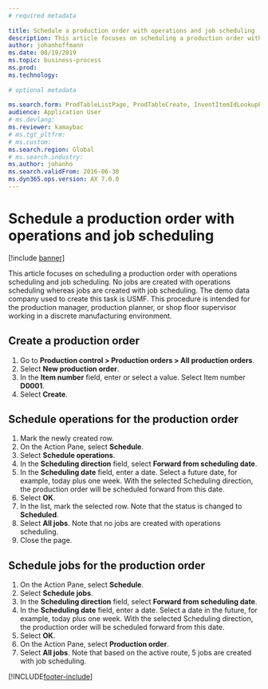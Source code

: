 ```yaml
--- 
# required metadata 
 
title: Schedule a production order with operations and job scheduling
description: This article focuses on scheduling a production order with operations scheduling and job scheduling. 
author: johanhoffmann
ms.date: 08/19/2019
ms.topic: business-process 
ms.prod:  
ms.technology:  
 
# optional metadata 
 
ms.search.form: ProdTableListPage, ProdTableCreate, InventItemIdLookupPurchase, ProdSchedule, ProdTable, ProdRouteJob   
audience: Application User 
# ms.devlang:  
ms.reviewer: kamaybac
# ms.tgt_pltfrm:  
# ms.custom:  
ms.search.region: Global
# ms.search.industry: 
ms.author: johanho
ms.search.validFrom: 2016-06-30 
ms.dyn365.ops.version: AX 7.0.0 
---
```

# Schedule a production order with operations and job scheduling

[!include [banner](../../includes/banner.md)]

This article focuses on scheduling a production order with operations scheduling and job scheduling. No jobs are created with operations scheduling whereas jobs are created with job scheduling. The demo data company used to create this task is USMF. This procedure is intended for the production manager, production planner, or shop floor supervisor working in a discrete manufacturing environment.


## Create a production order
1. Go to **Production control > Production orders > All production orders**.
2. Select **New production order**.
3. In the **Item number** field, enter or select a value. Select Item number **D0001**.  
4. Select **Create**.

## Schedule operations for the production order
1. Mark the newly created row.      
2. On the Action Pane, select **Schedule**.
3. Select **Schedule operations**.
4. In the **Scheduling direction** field, select **Forward from scheduling date**.
5. In the **Scheduling date** field, enter a date. Select a future date, for example, today plus one week. With the selected Scheduling direction, the production order will be scheduled forward from this date.  
6. Select **OK**.
7. In the list, mark the selected row. Note that the status is changed to **Scheduled**. 
8. Select **All jobs**. Note that no jobs are created with operations scheduling.  
9. Close the page.

## Schedule jobs for the production order
1. On the Action Pane, select **Schedule**.
2. Select **Schedule jobs**.
3. In the **Scheduling direction** field, select **Forward from scheduling date**.
4. In the **Scheduling date** field, enter a date. Select a date in the future, for example, today plus one week. With the selected Scheduling direction, the production order will be scheduled forward from this date.  
5. Select **OK**.
6. On the Action Pane, select **Production order**.
7. Select **All jobs**. Note that based on the active route, 5 jobs are created with job scheduling.  



[!INCLUDE[footer-include](../../../includes/footer-banner.md)]